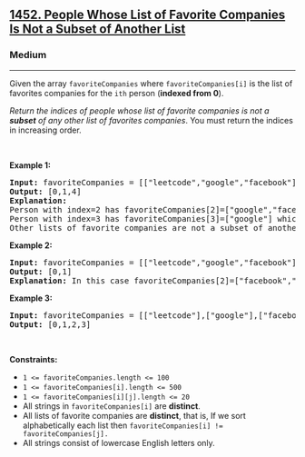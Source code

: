 <h2><a href="https://leetcode.com/problems/people-whose-list-of-favorite-companies-is-not-a-subset-of-another-list/">1452. People Whose List of Favorite Companies Is Not a Subset of Another List</a></h2><h3>Medium</h3><hr><div><p>Given the array <code>favoriteCompanies</code> where <code>favoriteCompanies[i]</code> is the list of favorites companies for the <code>ith</code> person (<strong>indexed from 0</strong>).</p>

<p><em>Return the indices of people whose list of favorite companies is not a <strong>subset</strong> of any other list of favorites companies</em>. You must return the indices in increasing order.</p>

<p>&nbsp;</p>
<p><strong class="example">Example 1:</strong></p>

<pre style="position: relative;"><strong>Input:</strong> favoriteCompanies = [["leetcode","google","facebook"],["google","microsoft"],["google","facebook"],["google"],["amazon"]]
<strong>Output:</strong> [0,1,4] 
<strong>Explanation:</strong> 
Person with index=2 has favoriteCompanies[2]=["google","facebook"] which is a subset of favoriteCompanies[0]=["leetcode","google","facebook"] corresponding to the person with index 0. 
Person with index=3 has favoriteCompanies[3]=["google"] which is a subset of favoriteCompanies[0]=["leetcode","google","facebook"] and favoriteCompanies[1]=["google","microsoft"]. 
Other lists of favorite companies are not a subset of another list, therefore, the answer is [0,1,4].
<div class="open_grepper_editor" title="Edit &amp; Save To Grepper"></div></pre>

<p><strong class="example">Example 2:</strong></p>

<pre style="position: relative;"><strong>Input:</strong> favoriteCompanies = [["leetcode","google","facebook"],["leetcode","amazon"],["facebook","google"]]
<strong>Output:</strong> [0,1] 
<strong>Explanation:</strong> In this case favoriteCompanies[2]=["facebook","google"] is a subset of favoriteCompanies[0]=["leetcode","google","facebook"], therefore, the answer is [0,1].
<div class="open_grepper_editor" title="Edit &amp; Save To Grepper"></div></pre>

<p><strong class="example">Example 3:</strong></p>

<pre style="position: relative;"><strong>Input:</strong> favoriteCompanies = [["leetcode"],["google"],["facebook"],["amazon"]]
<strong>Output:</strong> [0,1,2,3]
<div class="open_grepper_editor" title="Edit &amp; Save To Grepper"></div></pre>

<p>&nbsp;</p>
<p><strong>Constraints:</strong></p>

<ul>
	<li><code>1 &lt;= favoriteCompanies.length &lt;= 100</code></li>
	<li><code>1 &lt;= favoriteCompanies[i].length &lt;= 500</code></li>
	<li><code>1 &lt;= favoriteCompanies[i][j].length &lt;= 20</code></li>
	<li>All strings in <code>favoriteCompanies[i]</code> are <strong>distinct</strong>.</li>
	<li>All lists of favorite companies are <strong>distinct</strong>, that is, If we sort alphabetically each list then <code>favoriteCompanies[i] != favoriteCompanies[j].</code></li>
	<li>All strings consist of lowercase English letters only.</li>
</ul>
</div>